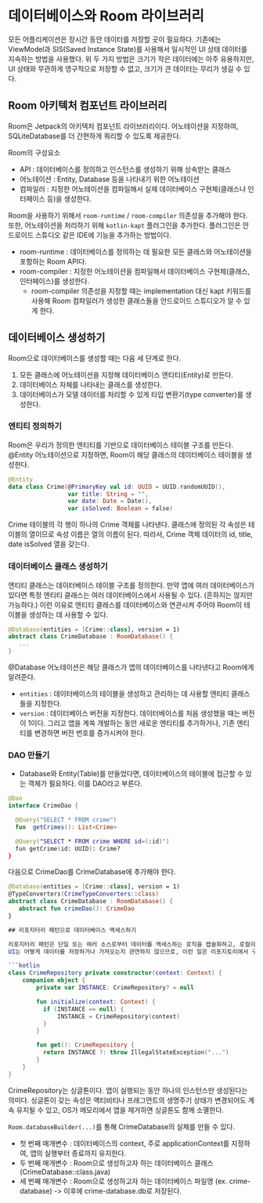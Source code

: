 # 데이터베이스와 Room 라이브러리

모든 어플리케이션은 장시간 동안 데이터를 저장할 곳이 필요하다.
기존에는 ViewModel과 SIS(Saved Instance State)를 사용해서 일시적인 UI 상태 데이터를 지속하는 방법을 사용했다.
위 두 가지 방법은 크기가 작은 데이터에는 아주 유용하지만, UI 상태와 무관하게 영구적으로 저장할 수 없고, 크기가 큰 데이터는 무리가 생길 수 있다.

## Room 아키텍처 컴포넌트 라이브러리

Room은 Jetpack의 아키텍처 컴포넌트 라이브러리이다.
어노테이션을 지정하여, SQLiteDatabase를 더 간편하게 쿼리할 수 있도록 제공한다.

Room의 구성요소
  - API : 데이터베이스를 정의하고 인스턴스를 생성하기 위해 상속받는 클래스
  - 어노테이션 : Entity, Database 등을 나타내기 위한 어노테이션
  - 컴파일러 : 지정한 어노테이션을 컴파일해서 실제 데이터베이스 구현체(클래스나 인터페이스 등)을 생성한다.

Room을 사용하기 위해서 `room-runtime` / `room-compiler` 의존성을 추가해야 한다.
또한, 어노테이션을 처리하기 위해 `kotlin-kapt` 플러그인을 추가한다. 플러그인은 안드로이드 스튜디오 같은 IDE에 기능을 추가하는 방법이다.

- room-runtime : 데이터베이스를 정의하는 데 필요한 모든 클래스와 어노테이션을 포함하는 Room API다.
- room-compiler : 지정한 어노테이션을 컴파일해서 데이터베이스 구현체(클래스, 인터페이스)를 생성한다.
  - room-compiler 의존성을 지정할 때는 implementation 대신 kapt 키워드를 사용해 Room 컴파일러가 생성한 클래스들을 안드로이드 스튜디오가 알 수 있게 한다.
 
## 데이터베이스 생성하기
Room으로 데이터베이스를 생성할 때는 다음 세 단계로 한다.
1. 모든 클래스에 어노테이션을 지정해 데이터베이스 엔티티(Entity)로 만든다.
2. 데이터베이스 자체를 나타내는 클래스를 생성한다.
3. 데이터베이스가 모델 데이터를 처리할 수 있게 타입 변환기(type converter)를 생성한다.

### 엔티티 정의하기
Room은 우리가 정의한 엔티티를 기반으로 데이터베이스 테이블 구조를 만든다.
@Entity 어노테이션으로 지정하면, Room이 해당 클래스의 데이터베이스 테이블을 생성한다.

```kotlin
@Entity
data class Crime(@PrimaryKey val id: UUID = UUID.randomUUID(),
                 var title: String = "",
                 var date: Date = Date(),
                 var isSolved: Boolean = false)
```
Crime 테이블의 각 행이 하나의 Crime 객체를 나타낸다.
클래스에 정의된 각 속성은 테이블의 열이므로 속성 이름은 열의 이름이 된다.
따라서, Crime 객체 데이터의 id, title, date isSolved 열을 갖는다.

### 데이터베이스 클래스 생성하기
엔티티 클래스는 데이터베이스 테이블 구조를 정의한다.
만약 앱에 여러 데이터베이스가 있다면 특정 엔티티 클래스는 여러 데이터베이스에서 사용될 수 있다. (흔하지는 않지만 가능하다.)
이런 이유로 엔티티 클래스를 데이터베이스와 연관시켜 주어야 Room이 테이블을 생성하는 데 사용할 수 있다.

```kotlin
@Database(entities = [Crime::class], version = 1)
abstract class CrimeDatabase : RoomDatabase() {
   ...
}
```

@Database 어노테이션은 해당 클래스가 앱의 데이터베이스를 나타낸다고 Room에게 알려준다.
- `entities` : 데이터베이스의 테이블을 생성하고 관리하는 데 사용할 엔티티 클래스들을 지정한다.
- `version` : 데이터베이스 버전을 지정한다. 데이터베이스를 처음 생성했을 때는 버전이 1이다. 그리고 앱을 계쏙 개발하는 동안 새로운 엔티티를 추가하거나, 기존 엔티티를 변경하면 버전 번호를 증가시켜야 한다.

### DAO 만들기
- Database와 Entity(Table)를 만들었다면, 데이터베이스의 테이블에 접근할 수 있는 객체가 필요하다. 이를 DAO라고 부른다.
```kotlin
@Dao
interface CrimeDao {

  @Query("SELECT * FROM crime")
  fun  getCrimes(): List<Crime>

  @Query("SELECT * FROM crime WHERE id=(:id)")
  fun getCrime(id: UUID): Crime?
}
```

다음으로 CrimeDao를 CrimeDatabase에 추가해야 한다.
```kotlin
@Database(entities = [Crime::class], version = 1)
@TypeConverters(CrimeTypeConverters::class)
abstract class CrimeDatabase : RoomDatabase() {
   abstract fun crimeDao(): CrimeDao
}

## 리포지터리 패턴으로 데이터베이스 액세스하기

리포지터리 패턴은 단일 또는 여러 소스로부터 데이터를 액세스하는 로직을 캡슐화하고, 로컬이나 원격 서버로부터 특정 데이터를 가져오거나 저장하는 방법을 결정한다.
UI는 어떻게 데이터를 저장하거나 가져오는지 관연하지 않으므로, 이런 일은 리포지토리에서 구현한다.

```kotlin
class CrimeRepository private constructor(context: Context) {
    companion object {
        private var INSTANCE: CrimeRepository? = null

        fun initialize(context: Context) {
          if (INSTANCE == null) {
              INSTANCE = CrimeRepository(context)
          }
        }

        fun get(): CrimeRepository {
          return INSTANCE ?: throw IllegalStateException("...")
        }
    }
}
```

CrimeRepository는 싱글톤이다. 앱이 실행되는 동안 하나의 인스턴스만 생성된다는 의미다.
싱글톤이 갖는 속성은 액티비티나 프래그먼트의 생명주기 상태가 변경되어도 계속 유지될 수 있고, OS가 메모리에서 앱을 제거하면 싱글톤도 함께 소멸한다.

`Room.databaseBuilder(...)`를 통해 CrimeDatabase의 실체를 만들 수 있다.
- 첫 번째 매개변수 : 데이터베이스의 context, 주로 applicationContext를 지정하여, 앱의 실행부터 종료까지 유지한다.
- 두 번째 매개변수 : Room으로 생성하고자 하는 데이터베이스 클래스 (CrimeDatabase::class.java)
- 세 번째 매개변수 : Room으로 생성하고자 하는 데이터베이스 파일명 (ex. crime-database) -> 이후에 crime-database.db로 저장된다.
